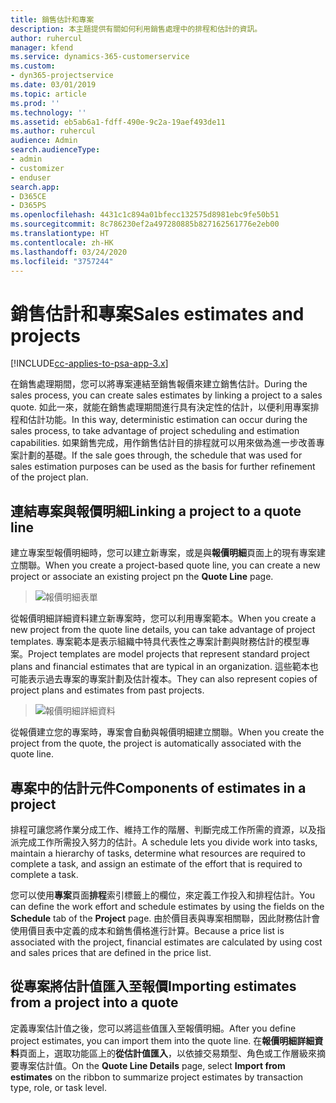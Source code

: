 ```yaml
---
title: 銷售估計和專案
description: 本主題提供有關如何利用銷售處理中的排程和估計的資訊。
author: ruhercul
manager: kfend
ms.service: dynamics-365-customerservice
ms.custom:
- dyn365-projectservice
ms.date: 03/01/2019
ms.topic: article
ms.prod: ''
ms.technology: ''
ms.assetid: eb5ab6a1-fdff-490e-9c2a-19aef493de11
ms.author: ruhercul
audience: Admin
search.audienceType:
- admin
- customizer
- enduser
search.app:
- D365CE
- D365PS
ms.openlocfilehash: 4431c1c894a01bfecc132575d8981ebc9fe50b51
ms.sourcegitcommit: 8c786230ef2a497280885b827162561776e2eb00
ms.translationtype: HT
ms.contentlocale: zh-HK
ms.lasthandoff: 03/24/2020
ms.locfileid: "3757244"
---
```

# <a name="sales-estimates-and-projects"></a><span data-ttu-id="f8daa-103">銷售估計和專案</span><span class="sxs-lookup"><span data-stu-id="f8daa-103">Sales estimates and projects</span></span>

[!INCLUDE[cc-applies-to-psa-app-3.x](../includes/cc-applies-to-psa-app-3x.md)]

<span data-ttu-id="f8daa-104">在銷售處理期間，您可以將專案連結至銷售報價來建立銷售估計。</span><span class="sxs-lookup"><span data-stu-id="f8daa-104">During the sales process, you can create sales estimates by linking a project to a sales quote.</span></span> <span data-ttu-id="f8daa-105">如此一來，就能在銷售處理期間進行具有決定性的估計，以便利用專案排程和估計功能。</span><span class="sxs-lookup"><span data-stu-id="f8daa-105">In this way, deterministic estimation can occur during the sales process, to take advantage of project scheduling and estimation capabilities.</span></span> <span data-ttu-id="f8daa-106">如果銷售完成，用作銷售估計目的排程就可以用來做為進一步改善專案計劃的基礎。</span><span class="sxs-lookup"><span data-stu-id="f8daa-106">If the sale goes through, the schedule that was used for sales estimation purposes can be used as the basis for further refinement of the project plan.</span></span>

## <a name="linking-a-project-to-a-quote-line"></a><span data-ttu-id="f8daa-107">連結專案與報價明細</span><span class="sxs-lookup"><span data-stu-id="f8daa-107">Linking a project to a quote line</span></span>

<span data-ttu-id="f8daa-108">建立專案型報價明細時，您可以建立新專案，或是與**報價明細**頁面上的現有專案建立關聯。</span><span class="sxs-lookup"><span data-stu-id="f8daa-108">When you create a project-based quote line, you can create a new project or associate an existing project pn the **Quote Line** page.</span></span> 

> ![報價明細表單](media/project-8.png)
 
<span data-ttu-id="f8daa-110">從報價明細詳細資料建立新專案時，您可以利用專案範本。</span><span class="sxs-lookup"><span data-stu-id="f8daa-110">When you create a new project from the quote line details, you can take advantage of project templates.</span></span> <span data-ttu-id="f8daa-111">專案範本是表示組織中特具代表性之專案計劃與財務估計的模型專案。</span><span class="sxs-lookup"><span data-stu-id="f8daa-111">Project templates are model projects that represent standard project plans and financial estimates that are typical in an organization.</span></span> <span data-ttu-id="f8daa-112">這些範本也可能表示過去專案的專案計劃及估計複本。</span><span class="sxs-lookup"><span data-stu-id="f8daa-112">They can also represent copies of project plans and estimates from past projects.</span></span>

> ![報價明細詳細資料](media/project-9.png)
  
<span data-ttu-id="f8daa-114">從報價建立您的專案時，專案會自動與報價明細建立關聯。</span><span class="sxs-lookup"><span data-stu-id="f8daa-114">When you create the project from the quote, the project is automatically associated with the quote line.</span></span>

## <a name="components-of-estimates-in-a-project"></a><span data-ttu-id="f8daa-115">專案中的估計元件</span><span class="sxs-lookup"><span data-stu-id="f8daa-115">Components of estimates in a project</span></span>

<span data-ttu-id="f8daa-116">排程可讓您將作業分成工作、維持工作的階層、判斷完成工作所需的資源，以及指派完成工作所需投入努力的估計。</span><span class="sxs-lookup"><span data-stu-id="f8daa-116">A schedule lets you divide work into tasks, maintain a hierarchy of tasks, determine what resources are required to complete a task, and assign an estimate of the effort that is required to complete a task.</span></span>

<span data-ttu-id="f8daa-117">您可以使用**專案**頁面**排程**索引標籤上的欄位，來定義工作投入和排程估計。</span><span class="sxs-lookup"><span data-stu-id="f8daa-117">You can define the work effort and schedule estimates by using the fields on the **Schedule** tab of the **Project** page.</span></span> <span data-ttu-id="f8daa-118">由於價目表與專案相關聯，因此財務估計會使用價目表中定義的成本和銷售價格進行計算。</span><span class="sxs-lookup"><span data-stu-id="f8daa-118">Because a price list is associated with the project, financial estimates are calculated by using cost and sales prices that are defined in the price list.</span></span>

## <a name="importing-estimates-from-a-project-into-a-quote"></a><span data-ttu-id="f8daa-119">從專案將估計值匯入至報價</span><span class="sxs-lookup"><span data-stu-id="f8daa-119">Importing estimates from a project into a quote</span></span>

<span data-ttu-id="f8daa-120">定義專案估計值之後，您可以將這些值匯入至報價明細。</span><span class="sxs-lookup"><span data-stu-id="f8daa-120">After you define project estimates, you can import them into the quote line.</span></span> <span data-ttu-id="f8daa-121">在**報價明細詳細資料**頁面上，選取功能區上的**從估計值匯入**，以依據交易類型、角色或工作層級來摘要專案估計值。</span><span class="sxs-lookup"><span data-stu-id="f8daa-121">On the **Quote Line Details** page, select **Import from estimates** on the ribbon to summarize project estimates by transaction type, role, or task level.</span></span>
